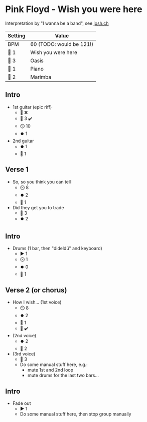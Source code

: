 # Pink Floyd - Wish you were here

Interpretation by "I wanna be a band", see [josh.ch](http://josh.ch)

| Setting | Value |
| --- | --- |
| BPM | 60 (TODO: would be 121!) |
| 🎸 1 | Wish you were here |
| 🎸 3 | Oasis |
| 🎹 1 | Piano |
| 🎹 2 | Marimba |

## Intro

- 1st guitar (epic riff)
    - 🎤 ❌
    - 🎸 3 ✔️
    - ⏲️ 10
    - ⏺️ 1
- 2nd guitar
    - ⏺️ 1
    - 🎸 1

## Verse 1

- So, so you think you can tell
    - ⏲️ 8
    - ⏺️ 2
    - 🎸 1
- Did they get you to trade
    - 🎸 3
    - ⏺️ 2

## Intro

- Drums (1 bar, then "dideldü" and keyboard)
    - ▶️ 1
    - ⏲️ 1
    - ⏺️ 0
    - 🎹 1

## Verse 2 (or chorus)

- How I wish... (1st voice)
    - ⏲️ 8
    - ⏺️ 2
    - 🎹 1
    - 🎤 ✔️
- (2nd voice)
    - ⏺️ 2
    - 🎹 2
- (3rd voice)
    - 🎸 3
    - Do some manual stuff here, e.g.:
        - mute 1st and 2nd loop
        - mute drums for the last two bars...

## Intro

- Fade out
    - ▶️ 1
    - Do some manual stuff here, then stop group manually
